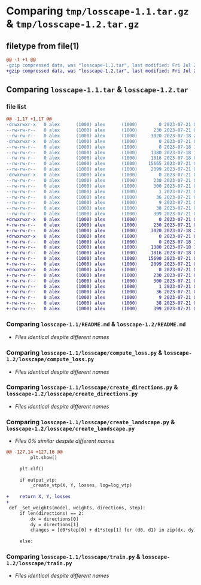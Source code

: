 # Comparing `tmp/losscape-1.1.tar.gz` & `tmp/losscape-1.2.tar.gz`

## filetype from file(1)

```diff
@@ -1 +1 @@
-gzip compressed data, was "losscape-1.1.tar", last modified: Fri Jul 21 07:10:19 2023, max compression
+gzip compressed data, was "losscape-1.2.tar", last modified: Fri Jul 21 07:21:56 2023, max compression
```

## Comparing `losscape-1.1.tar` & `losscape-1.2.tar`

### file list

```diff
@@ -1,17 +1,17 @@
-drwxrwxr-x   0 alex      (1000) alex      (1000)        0 2023-07-21 07:10:19.579264 losscape-1.1/
--rw-rw-r--   0 alex      (1000) alex      (1000)      230 2023-07-21 07:10:19.579264 losscape-1.1/PKG-INFO
--rw-rw-r--   0 alex      (1000) alex      (1000)     3020 2023-07-18 21:38:11.000000 losscape-1.1/README.md
-drwxrwxr-x   0 alex      (1000) alex      (1000)        0 2023-07-21 07:10:19.579264 losscape-1.1/losscape/
--rw-rw-r--   0 alex      (1000) alex      (1000)        0 2023-07-18 12:39:49.000000 losscape-1.1/losscape/__init__.py
--rw-rw-r--   0 alex      (1000) alex      (1000)     1380 2023-07-18 10:08:58.000000 losscape-1.1/losscape/compute_loss.py
--rw-rw-r--   0 alex      (1000) alex      (1000)     1816 2023-07-18 09:41:21.000000 losscape-1.1/losscape/create_directions.py
--rw-rw-r--   0 alex      (1000) alex      (1000)    15665 2023-07-21 06:59:27.000000 losscape-1.1/losscape/create_landscape.py
--rw-rw-r--   0 alex      (1000) alex      (1000)     2099 2023-07-21 07:07:54.000000 losscape-1.1/losscape/train.py
-drwxrwxr-x   0 alex      (1000) alex      (1000)        0 2023-07-21 07:10:19.579264 losscape-1.1/losscape.egg-info/
--rw-rw-r--   0 alex      (1000) alex      (1000)      230 2023-07-21 07:10:19.000000 losscape-1.1/losscape.egg-info/PKG-INFO
--rw-rw-r--   0 alex      (1000) alex      (1000)      300 2023-07-21 07:10:19.000000 losscape-1.1/losscape.egg-info/SOURCES.txt
--rw-rw-r--   0 alex      (1000) alex      (1000)        1 2023-07-21 07:10:19.000000 losscape-1.1/losscape.egg-info/dependency_links.txt
--rw-rw-r--   0 alex      (1000) alex      (1000)       36 2023-07-21 07:10:19.000000 losscape-1.1/losscape.egg-info/requires.txt
--rw-rw-r--   0 alex      (1000) alex      (1000)        9 2023-07-21 07:10:19.000000 losscape-1.1/losscape.egg-info/top_level.txt
--rw-rw-r--   0 alex      (1000) alex      (1000)       38 2023-07-21 07:10:19.579264 losscape-1.1/setup.cfg
--rw-rw-r--   0 alex      (1000) alex      (1000)      399 2023-07-21 07:09:32.000000 losscape-1.1/setup.py
+drwxrwxr-x   0 alex      (1000) alex      (1000)        0 2023-07-21 07:21:56.211571 losscape-1.2/
+-rw-rw-r--   0 alex      (1000) alex      (1000)      230 2023-07-21 07:21:56.211571 losscape-1.2/PKG-INFO
+-rw-rw-r--   0 alex      (1000) alex      (1000)     3020 2023-07-18 21:38:11.000000 losscape-1.2/README.md
+drwxrwxr-x   0 alex      (1000) alex      (1000)        0 2023-07-21 07:21:56.211571 losscape-1.2/losscape/
+-rw-rw-r--   0 alex      (1000) alex      (1000)        0 2023-07-18 12:39:49.000000 losscape-1.2/losscape/__init__.py
+-rw-rw-r--   0 alex      (1000) alex      (1000)     1380 2023-07-18 10:08:58.000000 losscape-1.2/losscape/compute_loss.py
+-rw-rw-r--   0 alex      (1000) alex      (1000)     1816 2023-07-18 09:41:21.000000 losscape-1.2/losscape/create_directions.py
+-rw-rw-r--   0 alex      (1000) alex      (1000)    15690 2023-07-21 07:21:10.000000 losscape-1.2/losscape/create_landscape.py
+-rw-rw-r--   0 alex      (1000) alex      (1000)     2099 2023-07-21 07:07:54.000000 losscape-1.2/losscape/train.py
+drwxrwxr-x   0 alex      (1000) alex      (1000)        0 2023-07-21 07:21:56.211571 losscape-1.2/losscape.egg-info/
+-rw-rw-r--   0 alex      (1000) alex      (1000)      230 2023-07-21 07:21:56.000000 losscape-1.2/losscape.egg-info/PKG-INFO
+-rw-rw-r--   0 alex      (1000) alex      (1000)      300 2023-07-21 07:21:56.000000 losscape-1.2/losscape.egg-info/SOURCES.txt
+-rw-rw-r--   0 alex      (1000) alex      (1000)        1 2023-07-21 07:21:56.000000 losscape-1.2/losscape.egg-info/dependency_links.txt
+-rw-rw-r--   0 alex      (1000) alex      (1000)       36 2023-07-21 07:21:56.000000 losscape-1.2/losscape.egg-info/requires.txt
+-rw-rw-r--   0 alex      (1000) alex      (1000)        9 2023-07-21 07:21:56.000000 losscape-1.2/losscape.egg-info/top_level.txt
+-rw-rw-r--   0 alex      (1000) alex      (1000)       38 2023-07-21 07:21:56.211571 losscape-1.2/setup.cfg
+-rw-rw-r--   0 alex      (1000) alex      (1000)      399 2023-07-21 07:21:29.000000 losscape-1.2/setup.py
```

### Comparing `losscape-1.1/README.md` & `losscape-1.2/README.md`

 * *Files identical despite different names*

### Comparing `losscape-1.1/losscape/compute_loss.py` & `losscape-1.2/losscape/compute_loss.py`

 * *Files identical despite different names*

### Comparing `losscape-1.1/losscape/create_directions.py` & `losscape-1.2/losscape/create_directions.py`

 * *Files identical despite different names*

### Comparing `losscape-1.1/losscape/create_landscape.py` & `losscape-1.2/losscape/create_landscape.py`

 * *Files 0% similar despite different names*

```diff
@@ -127,14 +127,16 @@
         plt.show()
     
     plt.clf()
 
     if output_vtp:
         _create_vtp(X, Y, losses, log=log_vtp)
 
+    return X, Y, losses
+
 def _set_weights(model, weights, directions, step):
     if len(directions) == 2:
         dx = directions[0]
         dy = directions[1]
         changes = [d0*step[0] + d1*step[1] for (d0, d1) in zip(dx, dy)]
 
     else:
```

### Comparing `losscape-1.1/losscape/train.py` & `losscape-1.2/losscape/train.py`

 * *Files identical despite different names*


